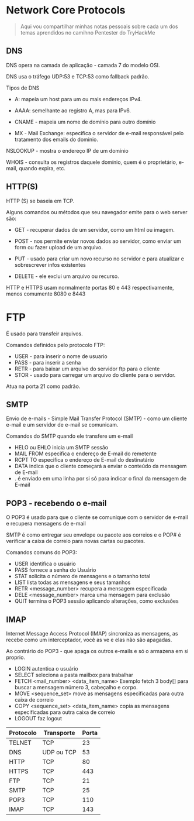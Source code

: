 # Network Core Protocols

> Aqui vou compartilhar minhas notas pessoais sobre cada um dos temas aprendidos no camihno Pentester do TryHackMe


## DNS

DNS opera na camada de aplicação - camada 7 do modelo OSI.

DNS usa o tráfego UDP:53 e TCP:53 como fallback padrão.

Tipos de DNS

- A: mapeia um host para um ou mais endereços IPv4.

- AAAA: semelhante ao registro A, mas para IPv6.

- CNAME - mapeia um nome de domínio para outro domínio

- MX - Mail Exchange: especifica o servidor de e-mail responsável pelo tratamento dos emails do dominio.

NSLOOKUP - mostra o endereço IP de um domínio

WHOIS - consulta os registros daquele domínio, quem é o proprietário, e-mail, quando expira, etc.

## HTTP(S)

HTTP (S) se baseia em TCP.

Alguns comandos ou métodos que seu navegador emite para o web server são:

- GET - recuperar dados de um servidor, como um html ou imagem.

- POST - nos permite enviar novos dados ao servidor, como enviar um form ou fazer upload de um arquivo.

- PUT - usado para criar um novo recurso no servidor e para atualizar e sobrescrever infos existentes

- DELETE - ele exclui um arquivo ou recurso.

HTTP e HTTPS usam normalmente portas 80 e 443 respectivamente, menos comumente 8080 e 8443

# FTP

É usado para transfeir arquivos.

Comandos definidos pelo protocolo FTP:

- USER - para inserir o nome de usuario
- PASS - para inserir a senha
- RETR - para baixar um arquivo do servidor ftp para o cliente
- STOR - usado para carregar um arquivo do cliente para o servidor.

Atua na porta 21 como padrão.

## SMTP 

Envio de e-mails  - Simple Mail Transfer Protocol (SMTP) - como um cliente e-mail e um servidor de e-mail se comunicam.

Comandos do SMTP quando ele transfere um e-mail

- HELO ou EHLO inicia um SMTP sessão
- MAIL FROM especifica o endereço de E-mail do remetente
- RCPT TO especifica o endereço de E-mail do destinatário
- DATA indica que o cliente começará a enviar o conteúdo da mensagem de E-mail
- . é enviado em uma linha por si só para indicar o final da mensagem de E-mail 

## POP3 - recebendo o e-mail

O POP3 é usado para que o cliente se comunique com o servidor de e-mail e recupera mensagens de e-mail

SMTP é como entregar seu envelope ou pacote aos correios e o POP# é verificar a caixa de correio para novas cartas ou pacotes.

Comandos comuns do POP3:


- USER <username> identifica o usuário
- PASS <password> fornece a senha do Usuário
- STAT solicita o número de mensagens e o tamanho total
- LIST lista todas as mensagens e seus tamanhos
- RETR <message_number> recupera a mensagem especificada
- DELE <message_number> marca uma mensagem para exclusão
- QUIT termina o POP3 sessão aplicando alterações, como exclusões

## IMAP

Internet Message Access Protocol (IMAP) sincroniza as mensagens, as recebe como um interceptador, você as ve e elas não são apagadas.

Ao contrário do POP3 - que apaga os outros e-mails e só o armazena em si proprio.


- LOGIN <username> <password> autentica o usuário
- SELECT <mailbox> seleciona a pasta mailbox para trabalhar
- FETCH <mail_number> <data_item_name> Exemplo fetch 3 body[] para buscar a mensagem número 3, cabeçalho e corpo.
- MOVE <sequence_set> <mailbox> move as mensagens especificadas para outra caixa de correio
- COPY <sequence_set> <data_item_name> copia as mensagens especificadas para outra caixa de correio
- LOGOUT faz logout

| Protocolo | Transporte | Porta |
|------------|-------------|-------|
| TELNET | TCP | 23 |
| DNS | UDP ou TCP | 53 |
| HTTP | TCP | 80 |
| HTTPS | TCP | 443 |
| FTP | TCP | 21 |
| SMTP | TCP | 25 |
| POP3 | TCP | 110 |
| IMAP | TCP | 143 |
